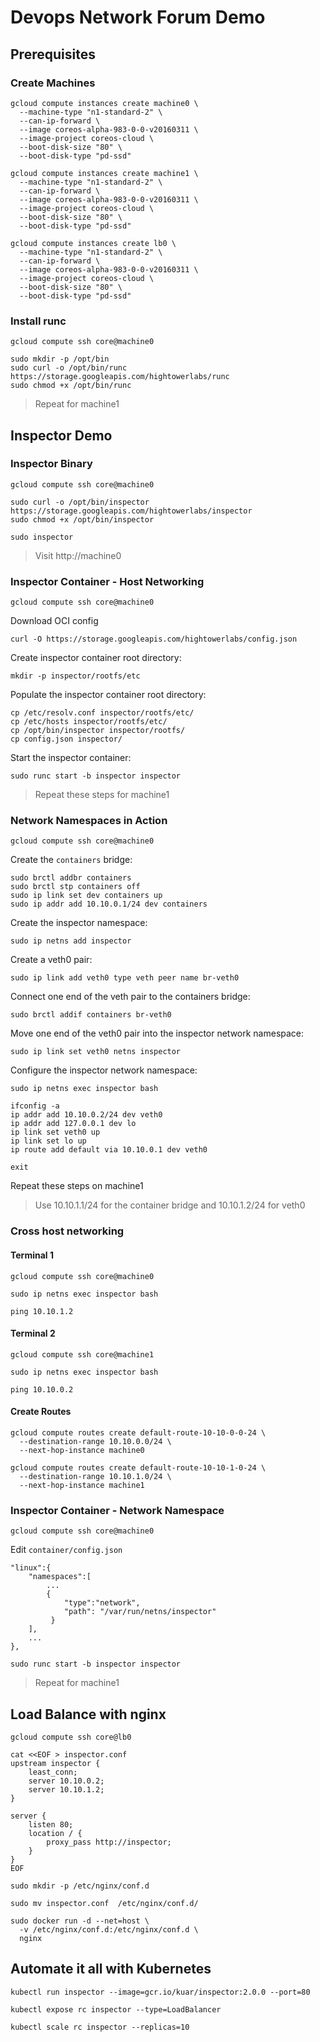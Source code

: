 # Devops Network Forum Demo

## Prerequisites

### Create Machines

```
gcloud compute instances create machine0 \
  --machine-type "n1-standard-2" \
  --can-ip-forward \
  --image coreos-alpha-983-0-0-v20160311 \
  --image-project coreos-cloud \
  --boot-disk-size "80" \
  --boot-disk-type "pd-ssd"
```

```
gcloud compute instances create machine1 \
  --machine-type "n1-standard-2" \
  --can-ip-forward \
  --image coreos-alpha-983-0-0-v20160311 \
  --image-project coreos-cloud \
  --boot-disk-size "80" \
  --boot-disk-type "pd-ssd"
```

```
gcloud compute instances create lb0 \
  --machine-type "n1-standard-2" \
  --can-ip-forward \
  --image coreos-alpha-983-0-0-v20160311 \
  --image-project coreos-cloud \
  --boot-disk-size "80" \
  --boot-disk-type "pd-ssd"
```

### Install runc

```
gcloud compute ssh core@machine0
```

```
sudo mkdir -p /opt/bin
sudo curl -o /opt/bin/runc https://storage.googleapis.com/hightowerlabs/runc
sudo chmod +x /opt/bin/runc
```

> Repeat for machine1


## Inspector Demo

### Inspector Binary

```
gcloud compute ssh core@machine0
```

```
sudo curl -o /opt/bin/inspector https://storage.googleapis.com/hightowerlabs/inspector
sudo chmod +x /opt/bin/inspector
```

```
sudo inspector
```

> Visit http://machine0

### Inspector Container - Host Networking

```
gcloud compute ssh core@machine0
```

Download OCI config

```
curl -O https://storage.googleapis.com/hightowerlabs/config.json
```

Create inspector container root directory:

```
mkdir -p inspector/rootfs/etc
```

Populate the inspector container root directory:

```
cp /etc/resolv.conf inspector/rootfs/etc/
cp /etc/hosts inspector/rootfs/etc/
cp /opt/bin/inspector inspector/rootfs/
cp config.json inspector/
```

Start the inspector container:

```
sudo runc start -b inspector inspector
```

> Repeat these steps for machine1


### Network Namespaces in Action

```
gcloud compute ssh core@machine0
```

Create the `containers` bridge:

```
sudo brctl addbr containers
sudo brctl stp containers off
sudo ip link set dev containers up
sudo ip addr add 10.10.0.1/24 dev containers
```

Create the inspector namespace:

```
sudo ip netns add inspector
```

Create a veth0 pair:

```
sudo ip link add veth0 type veth peer name br-veth0
```

Connect one end of the veth pair to the containers bridge:

```
sudo brctl addif containers br-veth0
```

Move one end of the veth0 pair into the inspector network namespace:

```
sudo ip link set veth0 netns inspector
```

Configure the inspector network namespace:

```
sudo ip netns exec inspector bash
```

```
ifconfig -a
ip addr add 10.10.0.2/24 dev veth0
ip addr add 127.0.0.1 dev lo
ip link set veth0 up
ip link set lo up
ip route add default via 10.10.0.1 dev veth0
```

```
exit
```


Repeat these steps on machine1

> Use 10.10.1.1/24 for the container bridge and 10.10.1.2/24 for veth0


### Cross host networking

#### Terminal 1

```
gcloud compute ssh core@machine0
```

```
sudo ip netns exec inspector bash
```

```
ping 10.10.1.2
```

#### Terminal 2

```
gcloud compute ssh core@machine1
```

```
sudo ip netns exec inspector bash
```

```
ping 10.10.0.2
```

#### Create Routes

```
gcloud compute routes create default-route-10-10-0-0-24 \
  --destination-range 10.10.0.0/24 \
  --next-hop-instance machine0
```
  
```
gcloud compute routes create default-route-10-10-1-0-24 \
  --destination-range 10.10.1.0/24 \
  --next-hop-instance machine1
```


### Inspector Container - Network Namespace

```
gcloud compute ssh core@machine0
```

Edit `container/config.json`

```
"linux":{
    "namespaces":[ 
        ...
        {
            "type":"network",
            "path": "/var/run/netns/inspector"
         }
    ],
    ...  
},
```

```
sudo runc start -b inspector inspector
```

> Repeat for machine1


## Load Balance with nginx

```
gcloud compute ssh core@lb0
```

```
cat <<EOF > inspector.conf
upstream inspector {
    least_conn;
    server 10.10.0.2;
    server 10.10.1.2;
}

server {
    listen 80;
    location / {
        proxy_pass http://inspector;
    }
}
EOF
```

```
sudo mkdir -p /etc/nginx/conf.d
```

```
sudo mv inspector.conf  /etc/nginx/conf.d/
```

```
sudo docker run -d --net=host \
  -v /etc/nginx/conf.d:/etc/nginx/conf.d \
  nginx
```


## Automate it all with Kubernetes

```
kubectl run inspector --image=gcr.io/kuar/inspector:2.0.0 --port=80
```

```
kubectl expose rc inspector --type=LoadBalancer
```

```
kubectl scale rc inspector --replicas=10
```
